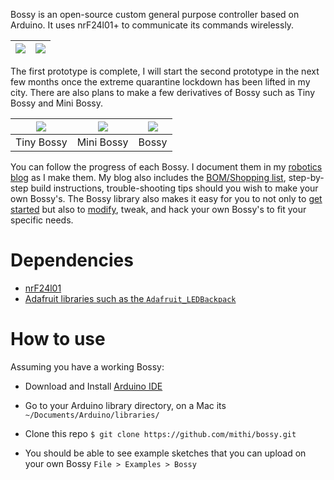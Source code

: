 Bossy is an open-source custom general purpose controller based on Arduino.
It uses nrF24l01+ to communicate its commands wirelessly.

|![](https://github.com/mithi/robotics-blog/blob/master/static/images/bossy/bossy-matrix-1.gif)|![](https://github.com/mithi/robotics-blog/blob/master/static/images/bossy/bossy-matrix-3.gif)|
| ---------- | ---------- |


The first prototype is complete, I will start the second prototype
in the next few months once the extreme quarantine lockdown has been lifted in my city.
There are also plans to make a few derivatives of Bossy such as Tiny Bossy and Mini Bossy.

|![](https://mithi.github.io/robotics-blog/tiny-bossy.png)| ![](https://mithi.github.io/robotics-blog/mini-bossy-2.png)|![](https://mithi.github.io/robotics-blog/v2-layout.png)|
| ---------- | ---------- | ---------- |
| Tiny Bossy | Mini Bossy | Bossy |


You can follow the progress of each Bossy. I document them in my
[robotics blog](https://github.com/mithi/bossy) as I make them. My blog also includes the [BOM/Shopping list](https://mithi.github.io/robotics-blog/blog/bossy/02-bill-of-materials/), step-by-step build instructions,
trouble-shooting tips should you wish to make your own Bossy's.
The Bossy library also makes it easy for you to not only to [get started](https://mithi.github.io/robotics-blog/blog/bossy/09-coding-1/) but also to [modify](https://mithi.github.io/robotics-blog/blog/bossy/10-coding-2/), tweak, and hack your own Bossy's to fit your specific needs.



# Dependencies
- [nrF24l01](https://github.com/nRF24/RF24)
- [Adafruit libraries such as the `Adafruit_LEDBackpack`](https://github.com/adafruit/Adafruit_LED_Backpack)

# How to use
Assuming you have a working Bossy:

- Download and Install [Arduino IDE](https://www.arduino.cc/en/Main/Software)
- Go to your Arduino library directory, on a Mac
its `~/Documents/Arduino/libraries/`
- Clone this repo ` $ git clone https://github.com/mithi/bossy.git `

- You should be able to see example sketches that you can
upload on your own Bossy
`File > Examples > Bossy`


